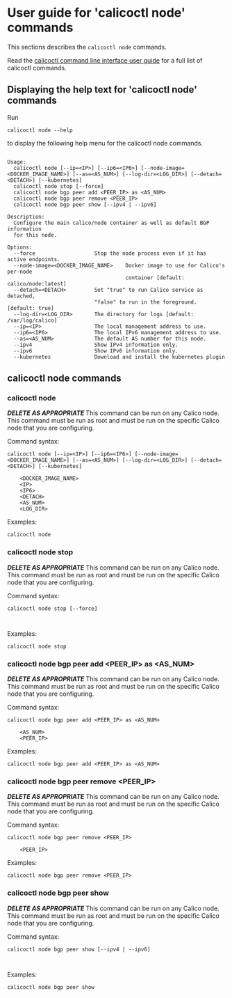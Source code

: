 
# User guide for 'calicoctl node' commands

This sections describes the `calicoctl node` commands.

Read the [calicoctl command line interface user guide](../calicoctl.md) for a full list of calicoctl commands.

## Displaying the help text for 'calicoctl node' commands

Run

    calicoctl node --help

to display the following help menu for the calicoctl node commands.

```

Usage:
  calicoctl node [--ip=<IP>] [--ip6=<IP6>] [--node-image=<DOCKER_IMAGE_NAME>] [--as=<AS_NUM>] [--log-dir=<LOG_DIR>] [--detach=<DETACH>] [--kubernetes]
  calicoctl node stop [--force]
  calicoctl node bgp peer add <PEER_IP> as <AS_NUM>
  calicoctl node bgp peer remove <PEER_IP>
  calicoctl node bgp peer show [--ipv4 | --ipv6]

Description:
  Configure the main calico/node container as well as default BGP information
  for this node.

Options:
  --force                   Stop the node process even if it has active endpoints.
  --node-image=<DOCKER_IMAGE_NAME>    Docker image to use for Calico's per-node
                                      container [default: calico/node:latest]
  --detach=<DETACH>         Set "true" to run Calico service as detached,
                            "false" to run in the foreground. [default: true]
  --log-dir=<LOG_DIR>       The directory for logs [default: /var/log/calico]
  --ip=<IP>                 The local management address to use.
  --ip6=<IP6>               The local IPv6 management address to use.
  --as=<AS_NUM>             The default AS number for this node.
  --ipv4                    Show IPv4 information only.
  --ipv6                    Show IPv6 information only.
  --kubernetes              Download and install the kubernetes plugin

```

## calicoctl node commands


### calicoctl node 

***DELETE AS APPROPRIATE***
This command can be run on any Calico node.  This command must be run as root
and must be run on the specific Calico node that you are configuring.

Command syntax:

```
calicoctl node [--ip=<IP>] [--ip6=<IP6>] [--node-image=<DOCKER_IMAGE_NAME>] [--as=<AS_NUM>] [--log-dir=<LOG_DIR>] [--detach=<DETACH>] [--kubernetes]

    <DOCKER_IMAGE_NAME>
    <IP>
    <IP6>
    <DETACH>
    <AS_NUM>
    <LOG_DIR>
```

Examples:

```
calicoctl node 
```

### calicoctl node stop 

***DELETE AS APPROPRIATE***
This command can be run on any Calico node.  This command must be run as root
and must be run on the specific Calico node that you are configuring.

Command syntax:

```
calicoctl node stop [--force]

    
```

Examples:

```
calicoctl node stop 
```

### calicoctl node bgp peer add <PEER_IP> as <AS_NUM>

***DELETE AS APPROPRIATE***
This command can be run on any Calico node.  This command must be run as root
and must be run on the specific Calico node that you are configuring.

Command syntax:

```
calicoctl node bgp peer add <PEER_IP> as <AS_NUM>

    <AS_NUM>
    <PEER_IP>
```

Examples:

```
calicoctl node bgp peer add <PEER_IP> as <AS_NUM>
```

### calicoctl node bgp peer remove <PEER_IP>

***DELETE AS APPROPRIATE***
This command can be run on any Calico node.  This command must be run as root
and must be run on the specific Calico node that you are configuring.

Command syntax:

```
calicoctl node bgp peer remove <PEER_IP>

    <PEER_IP>
```

Examples:

```
calicoctl node bgp peer remove <PEER_IP>
```

### calicoctl node bgp peer show 

***DELETE AS APPROPRIATE***
This command can be run on any Calico node.  This command must be run as root
and must be run on the specific Calico node that you are configuring.

Command syntax:

```
calicoctl node bgp peer show [--ipv4 | --ipv6]

    
```

Examples:

```
calicoctl node bgp peer show 
```
